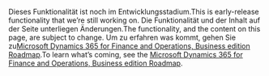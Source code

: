 <span data-ttu-id="b8fee-101">Dieses Funktionalität ist noch im Entwicklungsstadium.</span><span class="sxs-lookup"><span data-stu-id="b8fee-101">This is early-release functionality that we’re still working on.</span></span> <span data-ttu-id="b8fee-102">Die Funktionalität und der Inhalt auf der Seite unterliegen Änderungen.</span><span class="sxs-lookup"><span data-stu-id="b8fee-102">The functionality, and the content on this page, are subject to change.</span></span> <span data-ttu-id="b8fee-103">Um zu erfahren was kommt, gehen Sie zu[Microsoft Dynamics 365 for Finance and Operations, Business edition Roadmap](https://go.microsoft.com/fwlink/?linkid=842139).</span><span class="sxs-lookup"><span data-stu-id="b8fee-103">To learn what’s coming, see the [Microsoft Dynamics 365 for Finance and Operations, Business edition Roadmap](https://go.microsoft.com/fwlink/?linkid=842139).</span></span>
